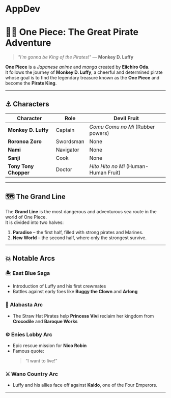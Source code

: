 # AppDev
# 🏴‍☠️ One Piece: The Great Pirate Adventure

> *"I'm gonna be King of the Pirates!"* — **Monkey D. Luffy**


**One Piece** is a *Japanese anime* and *manga* created by **Eiichiro Oda**.  
It follows the journey of **Monkey D. Luffy**, a cheerful and determined pirate whose goal is to find the legendary treasure known as the **One Piece** and become the **Pirate King**.

---

## ⚓ Characters

| Character | Role | Devil Fruit |
|------------|------|--------------|
| **Monkey D. Luffy** | Captain | *Gomu Gomu no Mi* (Rubber powers) |
| **Roronoa Zoro** | Swordsman | None |
| **Nami** | Navigator | None |
| **Sanji** | Cook | None |
| **Tony Tony Chopper** | Doctor | *Hito Hito no Mi* (Human-Human Fruit) |

---

## 🗺️ The Grand Line

The **Grand Line** is the most dangerous and adventurous sea route in the world of One Piece.  
It is divided into two halves:
1. **Paradise** – the first half, filled with strong pirates and Marines.
2. **New World** – the second half, where only the strongest survive.

---

## 💥 Notable Arcs

### 🏝️ East Blue Saga
- Introduction of Luffy and his first crewmates  
- Battles against early foes like **Buggy the Clown** and **Arlong**

### 🏰 Alabasta Arc
- The Straw Hat Pirates help **Princess Vivi** reclaim her kingdom from **Crocodile** and **Baroque Works**

### ⚙️ Enies Lobby Arc
- Epic rescue mission for **Nico Robin**
- Famous quote:
  > “I want to live!”

### ⚔️ Wano Country Arc
- Luffy and his allies face off against **Kaido**, one of the Four Emperors.

---

